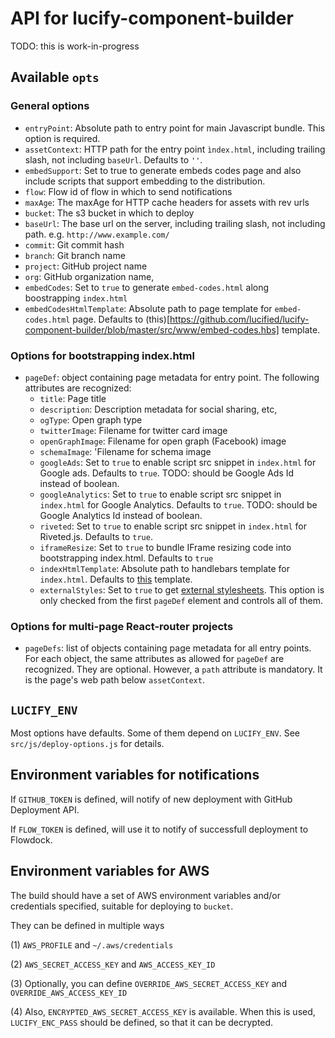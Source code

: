
# API for lucify-component-builder

TODO: this is work-in-progress

## Available `opts`

### General options

- `entryPoint`: Absolute path to entry point for main Javascript bundle. This option is required.
- `assetContext`: HTTP path for the entry point `ìndex.html`, including trailing slash, not including `baseUrl`. Defaults to `''`.
- `embedSupport`: Set to true to generate embeds codes page and also include scripts that support embedding to the distribution.
- `flow`: Flow id of flow in which to send notifications
- `maxAge`: The maxAge for HTTP cache headers for assets with rev urls
- `bucket`: The s3 bucket in which to deploy
- `baseUrl`: The base url on the server, including trailing slash, not including path. e.g. `http://www.example.com/`
- `commit`: Git commit hash
- `branch`: Git branch name
- `project`: GitHub project name
- `org`: GitHub organization name,
- `embedCodes`: Set to `true` to generate `embed-codes.html` along boostrapping `index.html`
- `embedCodesHtmlTemplate`: Absolute path to page template for `embed-codes.html` page. Defaults to (this)[https://github.com/lucified/lucify-component-builder/blob/master/src/www/embed-codes.hbs] template.

### Options for bootstrapping index.html

- `pageDef`: object containing page metadata for entry point. The following attributes are recognized:
    + `title`: Page title
    + `description`: Description metadata for social sharing, etc,
    + `ogType`: Open graph type
    + `twitterImage`: Filename for twitter card image
    + `openGraphImage`: Filename for open graph (Facebook) image
    + `schemaImage`: 'Filename for schema image
    + `googleAds`: Set to `true` to enable script src snippet in `index.html` for Google ads. Defaults to `true`. TODO: should be Google Ads Id instead of boolean.
    + `googleAnalytics`: Set to `true` to enable script src snippet in `index.html` for Google Analytics. Defaults to `true`. TODO: should be Google Analytics Id instead of boolean.
    + `riveted`: Set to `true` to enable script src snippet in `index.html` for Riveted.js. Defaults to `true`.
    + `iframeResize`: Set to `true` to bundle IFrame resizing code into bootstrapping index.html. Defaults to `true`
    + `indexHtmlTemplate`: Absolute path to handlebars template for `index.html`. Defaults to [this](https://github.com/lucified/lucify-component-builder/blob/master/src/www/embed.hbs) template.
    + `externalStyles`: Set to `true` to get [external stylesheets](https://github.com/webpack/extract-text-webpack-plugin). This option is only checked from the first `pageDef` element and controls all of them.
### Options for multi-page React-router projects

- `pageDefs`: list of objects containing page metadata for all entry points. For each object, the same attributes as allowed for `pageDef` are recognized. They are optional. However, a `path` attribute is mandatory. It is the page's web path below `assetContext`.

## `LUCIFY_ENV`

Most options have defaults. Some of them depend on `LUCIFY_ENV`. See `src/js/deploy-options.js` for details.

## Environment variables for notifications

If `GITHUB_TOKEN` is defined, will notify of new deployment with GitHub Deployment API.

If `FLOW_TOKEN` is defined, will use it to notify of successfull deployment to Flowdock.

## Environment variables for AWS

The build should have a set of AWS environment variables and/or credentials specified, suitable for deploying to `bucket`.

They can be defined in multiple ways

(1) `AWS_PROFILE` and `~/.aws/credentials`

(2) `AWS_SECRET_ACCESS_KEY` and `AWS_ACCESS_KEY_ID`

(3) Optionally, you can define `OVERRIDE_AWS_SECRET_ACCESS_KEY` and `OVERRIDE_AWS_ACCESS_KEY_ID`

(4) Also, `ENCRYPTED_AWS_SECRET_ACCESS_KEY` is available. When this is used, `LUCIFY_ENC_PASS` should be defined, so that it can be decrypted.





